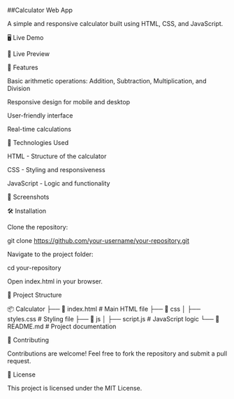 ##Calculator Web App

A simple and responsive calculator built using HTML, CSS, and JavaScript.

🖥️ Live Demo

🔗 Live Preview

📌 Features

Basic arithmetic operations: Addition, Subtraction, Multiplication, and Division

Responsive design for mobile and desktop

User-friendly interface

Real-time calculations

🚀 Technologies Used

HTML - Structure of the calculator

CSS - Styling and responsiveness

JavaScript - Logic and functionality

📸 Screenshots



🛠️ Installation

Clone the repository:

git clone https://github.com/your-username/your-repository.git

Navigate to the project folder:

cd your-repository

Open index.html in your browser.

📂 Project Structure

📦 Calculator
├── 📄 index.html  # Main HTML file
├── 📂 css
│   ├── styles.css  # Styling file
├── 📂 js
│   ├── script.js  # JavaScript logic
└── 📄 README.md  # Project documentation

🤝 Contributing

Contributions are welcome! Feel free to fork the repository and submit a pull request.

📜 License

This project is licensed under the MIT License.
